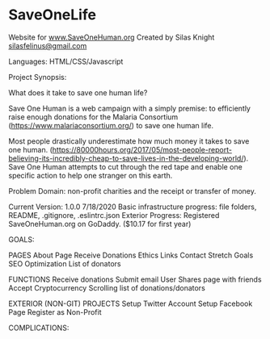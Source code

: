 # SaveOneLife
Website for www.SaveOneHuman.org
Created by Silas Knight
silasfelinus@gmail.com

Languages: HTML/CSS/Javascript

Project Synopsis:

What does it take to save one human life?

Save One Human is a web campaign with a simply premise: to efficiently raise enough donations for the Malaria Consortium (https://www.malariaconsortium.org/) to save one human life.

Most people drastically underestimate how much money it takes to save one human. (https://80000hours.org/2017/05/most-people-report-believing-its-incredibly-cheap-to-save-lives-in-the-developing-world/). Save One Human attempts to cut through the red tape and enable one specific action to help one stranger on this earth.

Problem Domain: non-profit charities and the receipt or transfer of money. 

Current Version: 1.0.0 7/18/2020
Basic infrastructure progress: file folders, README, .gitignore, .eslintrc.json
Exterior Progress: Registered SaveOneHuman.org on GoDaddy. ($10.17 for first year)


GOALS:

PAGES
About Page
Receive Donations
Ethics
Links
Contact
Stretch Goals
SEO Optimization
List of donators


FUNCTIONS
Receive donations
Submit email
User Shares page with friends
Accept Cryptocurrency
Scrolling list of donations/donators

EXTERIOR (NON-GIT) PROJECTS
Setup Twitter Account
Setup Facebook Page
Register as Non-Profit


COMPLICATIONS: 
